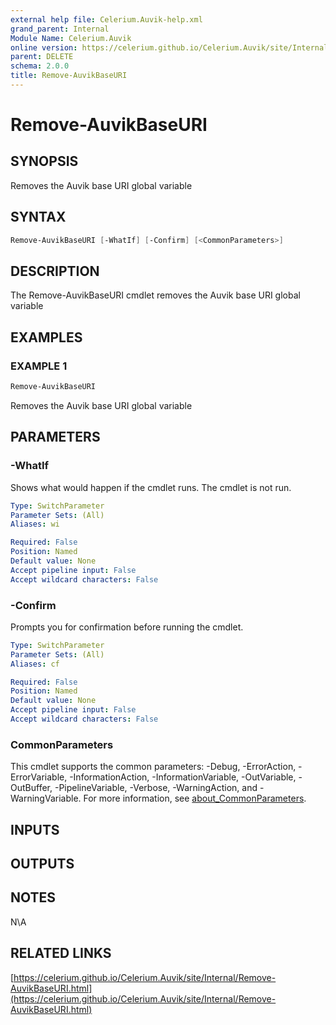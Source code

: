 ```yaml
---
external help file: Celerium.Auvik-help.xml
grand_parent: Internal
Module Name: Celerium.Auvik
online version: https://celerium.github.io/Celerium.Auvik/site/Internal/Remove-AuvikBaseURI.html
parent: DELETE
schema: 2.0.0
title: Remove-AuvikBaseURI
---
```


# Remove-AuvikBaseURI

## SYNOPSIS
Removes the Auvik base URI global variable

## SYNTAX

```powershell
Remove-AuvikBaseURI [-WhatIf] [-Confirm] [<CommonParameters>]
```

## DESCRIPTION
The Remove-AuvikBaseURI cmdlet removes the Auvik base URI global variable

## EXAMPLES

### EXAMPLE 1
```powershell
Remove-AuvikBaseURI
```

Removes the Auvik base URI global variable

## PARAMETERS

### -WhatIf
Shows what would happen if the cmdlet runs.
The cmdlet is not run.

```yaml
Type: SwitchParameter
Parameter Sets: (All)
Aliases: wi

Required: False
Position: Named
Default value: None
Accept pipeline input: False
Accept wildcard characters: False
```

### -Confirm
Prompts you for confirmation before running the cmdlet.

```yaml
Type: SwitchParameter
Parameter Sets: (All)
Aliases: cf

Required: False
Position: Named
Default value: None
Accept pipeline input: False
Accept wildcard characters: False
```

### CommonParameters
This cmdlet supports the common parameters: -Debug, -ErrorAction, -ErrorVariable, -InformationAction, -InformationVariable, -OutVariable, -OutBuffer, -PipelineVariable, -Verbose, -WarningAction, and -WarningVariable. For more information, see [about_CommonParameters](http://go.microsoft.com/fwlink/?LinkID=113216).

## INPUTS

## OUTPUTS

## NOTES
N\A

## RELATED LINKS

[https://celerium.github.io/Celerium.Auvik/site/Internal/Remove-AuvikBaseURI.html](https://celerium.github.io/Celerium.Auvik/site/Internal/Remove-AuvikBaseURI.html)

